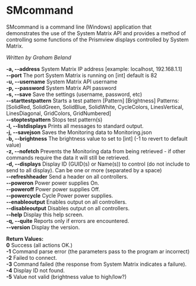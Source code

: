 # SMcommand
SMcommand is a command line (Windows) application that demonstrates the use of the System Matrix API and provides a method of controlling some functions of the Prismview displays controlled by System Matrix.  

*Written by Graham Beland*

**-a, --address**         System Matrix IP address [example: localhost, 192.168.1.1]  
**--port**                The port System Matrix is running on [int] default is 82  
**-u, --username**        System Matrix API username  
**-p, --password**        System Matrix API password  
**-s, --save**            Save the settings (username, password, etc)  
**--starttestpattern**    Starts a test pattern [Pattern] [Brightness] Patterns:[SolidRed, SolidGreen, SolidBlue, SolidWhite, CycleColors, LinesVertical, LinesDiagonal, GridColors, GridNumbered]  
**--stoptestpattern**     Stops test pattern(s)  
**-l, --listdisplays**    Prints all messages to standard output.  
**-j, --savejson**        Saves the Monitoring data to Monitoring.json  
**-b, --brightness**      The brightness value to set to [int] (-1 to revert to default value)   
**-z, --nofetch**         Prevents the Monitoring data from being retrieved - if other commands require the data it will still be retrieved.  
**-d, --displays**        Display ID (GUID(s) or Name(s)) to control (do not include to send to all display). Can be one or more (separated by a space)  
**--refreshheader**       Send a header on all controllers.  
**--poweron**             Power power supplies On.  
**--poweroff**            Power power supplies Off.  
**--powercycle**          Cycle Power power supplies.  
**--enableoutput**        Enables output on all controllers.  
**--disableoutput**       Disables output on all controllers.  
**--help**                Display this help screen.  
**-q, --quite**           Reports only if errors are encountered.  
**--version**             Display the version.

  
**Return Values:**  
**0** Success (all actions OK.)  
**-1** Command parse error (the parameters pass to the program ar incorrect)  
**-2** Failed to connect.  
**-3** Command failed (the response from System Matrix indicates a failure).  
**-4** Display ID not found.  
**-5** Value not valid (brightness value to high/low?)  
